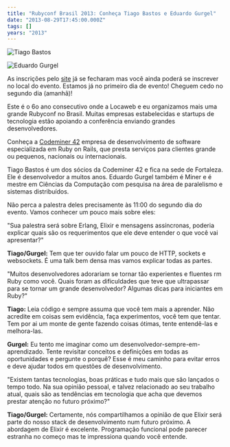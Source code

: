 ```yaml
---
title: "Rubyconf Brasil 2013: Conheça Tiago Bastos e Eduardo Gurgel"
date: "2013-08-29T17:45:00.000Z"
tags: []
years: "2013"
---
```


<p></p>
<p><img src="http://www.rubyconf.com.br/assets/speakers/TiagoBastos-83311883be802ff1a068e7e4eea13d09.jpg" srcset="http://www.rubyconf.com.br/assets/speakers/TiagoBastos-83311883be802ff1a068e7e4eea13d09.jpg 2x" alt="Tiago Bastos"></p>
<p><img src="http://www.rubyconf.com.br/assets/speakers/EduardoGurgel-ea23c363beadd75311d16190a904a8e2.jpg" srcset="http://www.rubyconf.com.br/assets/speakers/EduardoGurgel-ea23c363beadd75311d16190a904a8e2.jpg 2x" alt="Eduardo Gurgel"></p>
<p>As inscrições pelo <a href="http://www.rubyconf.com.br">site</a> já se fecharam mas você ainda poderá se inscrever no local do evento. Estamos já no primeiro dia de evento! Cheguem cedo no segundo dia (amanhã)!</p>
<p>Este é o 6o ano consecutivo onde a Locaweb e eu organizamos mais uma grande Rubyconf no Brasil. Muitas empresas estabelecidas e startups de tecnologia estão apoiando a conferência enviando grandes desenvolvedores.</p>
<p>Conheça a <a href="http://www.codeminer42.com/">Codeminer 42</a> empresa de desenvolvimento de software especializada em Ruby on Rails, que presta serviços para clientes grande ou pequenos, nacionais ou internacionais.</p>
<p>Tiago Bastos é um dos sócios da Codeminer 42 e fica na sede de Fortaleza. Ele é desenvolvedor a muitos anos. Eduardo Gurgel também é Miner e é mestre em Ciências da Computação com pesquisa na área de paralelismo e sistemas distribuídos.</p>
<p>Não perca a palestra deles precisamente às 11:00 do segundo dia do evento. Vamos conhecer um pouco mais sobre eles:</p>
<p></p>
<p></p>
<p>"Sua palestra será sobre Erlang, Elixir e mensagens assíncronas, poderia explicar quais são os requerimentos que ele deve entender o que você vai apresentar?"</p>
<p><strong>Tiago/Gurgel:</strong> Tem que ter ouvido falar um pouco de HTTP, sockets e websockets. É uma talk bem densa mas vamos explicar todas as partes.</p>
<p>"Muitos desenvolvedores adorariam se tornar tão experientes e fluentes rm Ruby como você. Quais foram as dificuldades que teve que ultrapassar para se tornar um grande desenvolvedor? Algumas dicas para iniciantes em Ruby?"</p>
<p><strong>Tiago:</strong> Leia código e sempre assuma que você tem mais a aprender. Não acredite em coisas sem evidência, faça experimentos, você tem que tentar. Tem por ai um monte de gente fazendo coisas ótimas, tente entendê-las e melhora-las.</p>
<p><strong>Gurgel:</strong> Eu tento me imaginar como um desenvolvedor-sempre-em-aprendizado. Tente revisitar conceitos e definições em todas as oportunidades e pergunte o porquê? Esse é meu caminho para evitar erros e deve ajudar todos em questões de desenvolvimento.</p>
<p>"Existem tantas tecnologias, boas práticas e tudo mais que são lançados o tempo todo. Na sua opinião pessoal, e talvez relacionado ao seu trabalho atual, quais são as tendências em tecnologia que acha que devemos prestar atenção no futuro próximo?"</p>
<p><strong>Tiago/Gurgel:</strong> Certamente, nós compartilhamos a opinião de que Elixir será parte do nosso stack de desenvolvimento num futuro próximo. A abordagem de Elixir é excelente. Programação funcional pode parecer estranha no começo mas te impressiona quando você entende.</p>
<p></p>